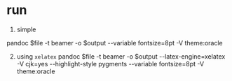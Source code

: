 run
===

1. simple

  pandoc $file -t beamer -o $output  --variable fontsize=8pt -V theme:oracle

2. using `xelatex`
  pandoc $file -t beamer -o $output  --latex-engine=xelatex -V cjk=yes --highlight-style pygments  --variable fontsize=8pt -V theme:oracle
